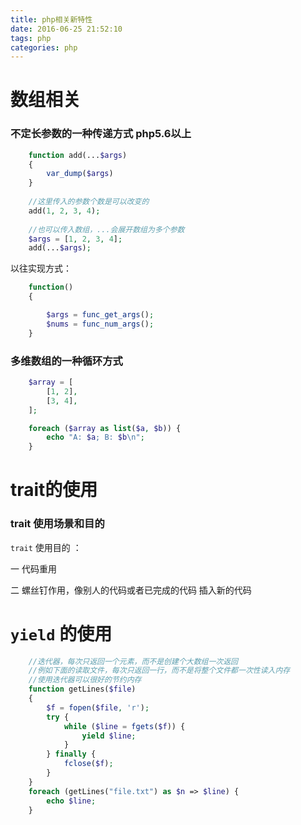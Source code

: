```yaml
---
title: php相关新特性
date: 2016-06-25 21:52:10
tags: php
categories: php
---
```

# 数组相关

### 不定长参数的一种传递方式 php5.6以上

```php
	function add(...$args)
	{
		var_dump($args)
	}
		 
	//这里传入的参数个数是可以改变的
	add(1, 2, 3, 4);
		 
	//也可以传入数组，...会展开数组为多个参数
	$args = [1, 2, 3, 4];
	add(...$args);

```

以往实现方式：

```php
	function()
	{

		$args = func_get_args();
		$nums = func_num_args();
	}

```

<!-- more -->

### 多维数组的一种循环方式

```php
	$array = [
    	[1, 2],
    	[3, 4],
	];

	foreach ($array as list($a, $b)) {
    	echo "A: $a; B: $b\n";
	}
```

# trait的使用

### trait 使用场景和目的

`trait` 使用目的 ：

一 代码重用

二 螺丝钉作用，像别人的代码或者已完成的代码 插入新的代码


# `yield` 的使用

```php
	//迭代器，每次只返回一个元素，而不是创建个大数组一次返回
	//例如下面的读取文件，每次只返回一行，而不是将整个文件都一次性读入内存
	//使用迭代器可以很好的节约内存
	function getLines($file)
	{
    	$f = fopen($file, 'r');
    	try {
        	while ($line = fgets($f)) {
            	yield $line;
        	}
    	} finally {
        	fclose($f);
    	}
	}
	foreach (getLines("file.txt") as $n => $line) {
    	echo $line;
	}

```